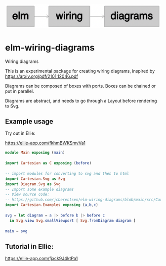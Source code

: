 # ![elm-wiring-diagrams](https://github.com/jcberentsen/elm-wiring-diagrams/blob/main/assets/png/logo.png?raw=true)

# elm-wiring-diagrams

Wiring diagrams

This is an experimental package for creating wiring diagrams, inspired by <https://arxiv.org/pdf/2101.12046.pdf>

Diagrams can be composed of boxes with ports.
Boxes can be chained or put in parallel.

Diagrams are abstract, and needs to go through a Layout before rendering to Svg.

## Example usage

Try out in Ellie:

https://ellie-app.com/fkhmBWKSmvVa1

```elm
module Main exposing (main)

import Cartesian as C exposing (before)

-- import modules for converting to svg and then to html
import Cartesian.Svg as Svg
import Diagram.Svg as Svg
-- Import some example diagrams
-- View source code:
-- https://github.com/jcberentsen/elm-wiring-diagrams/blob/main/src/Cartesian/Examples.elm
import Cartesian.Examples exposing (a,b,c)

svg = let diagram = a |> before b |> before c
  in Svg.view Svg.smallViewport [ Svg.fromDiagram diagram ]

main = svg
```

## Tutorial in Ellie:
https://ellie-app.com/fjxck9J4ktPa1
